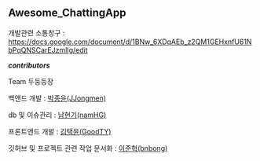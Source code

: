 Awesome_ChattingApp
---------------------------------------------------------------

개발관련 소통창구 : https://docs.google.com/document/d/1BNw_6XDqAEb_z2QM1GEHxnfU61NbPqQNSCarEJzmlIg/edit

***contributors***

Team 두둥등장

백앤드 개발 : [박종윤(JJongmen)](https://github.com/JJongmen/JJongmen.github.io)

db 및 이슈관리 : [남현기(namHG)](https://github.com/namHG/namHG.github.io)

프론트앤드 개발 : [김택윤(GoodTY)](https://github.com/GoodTY/GoodTY.github.io)

깃허브 및 프로젝트 관련 작업 문서화 : [이준혁(bnbong)](https://github.com/bnbong/bnbong.github.io)
